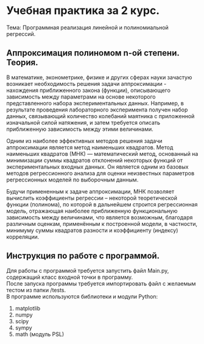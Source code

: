 # Учебная практика за 2 курс.
Тема: Программная реализация линейной и полиномиальной регрессий.  

## Аппроксимация полиномом n-ой степени. Теория.  
В математике, эконометрике, физике и других сферах науки зачастую возникает необходимость решения задачи аппроксимации - нахождения приближенного закона (функции), описывающего зависимость между параметрами на основе некоторого представленного набора экспериментальных данных. Например, в результате проведения лабораторного эксперимента получен набор данных, связывающий количество колебаний маятника с приложенной изначальной силой натяжения, и затем требуется описать приближенную зависимость между этими величинами. 

Одним из наиболее эффективных методов решения задачи аппроксимации является метод наименьших квадратов. Метод наименьших квадратов (МНК) — математический метод, основанный на минимизации суммы квадратов отклонений некоторых функций от экспериментальных входных данных. Он является одним из базовых методов регрессионного анализа для оценки неизвестных параметров регрессионных моделей по выборочным данным.  

Будучи примененным к задаче аппроксимации, МНК позволяет вычислить коэффициенты регрессии – некоторой теоретической функции (полинома), по которой в дальнейшем строится регрессионная модель, отражающая наиболее приближенную функциональную зависимость между величинами, что является возможным, благодаря различным оценкам, применённым к построенной модели, в частности, минимуму суммы квадратов разности и коэффициенту (индексу) корреляции.  

## Инструкция по работе с программой.  
Для работы с программой требуется запустить файл Main.py, содержащий класс входной точки в программу.  
После запуска программы требуется импортировать файл с желаемым тестом из папки /tests.  
В программе используются библиотеки и модули Python:
1) matplotlib
2) numpy
3) scipy
4) sympy
5) math (модуль PSL)

